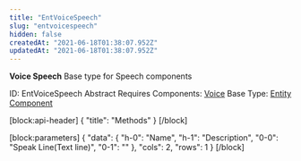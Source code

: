 ```yaml
---
title: "EntVoiceSpeech"
slug: "entvoicespeech"
hidden: false
createdAt: "2021-06-18T01:38:07.952Z"
updatedAt: "2021-06-18T01:38:07.952Z"
---
```

**Voice Speech**
Base type for Speech components

ID: EntVoiceSpeech
Abstract
Requires Components: [Voice](doc:entvoice)
Base Type: [Entity Component](doc:componententity)

[block:api-header]
{
  "title": "Methods"
}
[/block]

[block:parameters]
{
  "data": {
    "h-0": "Name",
    "h-1": "Description",
    "0-0": "Speak Line(Text line)",
    "0-1": ""
  },
  "cols": 2,
  "rows": 1
}
[/block]